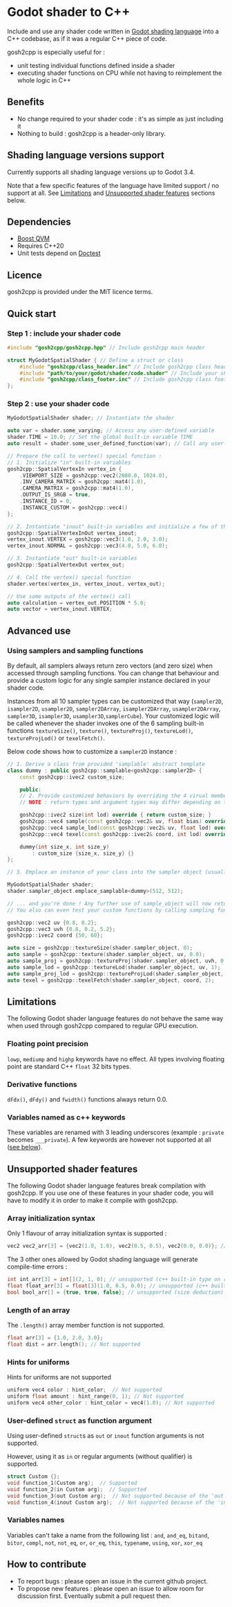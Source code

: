 Godot shader to C++ 
===================
Include and use any shader code written in [Godot shading language](https://docs.godotengine.org/en/3.4/tutorials/shaders/shader_reference/shading_language.html) into a C++ codebase, as if it was a regular C++ piece of code.

gosh2cpp is especially useful for :
- unit testing individual functions defined inside a shader
- executing shader functions on CPU while not having to reimplement the whole logic in C++

Benefits
--------
- No change required to your shader code : it's as simple as just including it
- Nothing to build : gosh2cpp is a header-only library.

Shading language versions support
---------------------------------
Currently supports all shading language versions up to Godot 3.4.

Note that a few specific features of the language have limited support / no support at all.
See [Limitations](#Limitations) and [Unsupported shader features](#Unsupported-shader-features) sections below.

Dependencies
------------
- [Boost QVM](https://github.com/boostorg/qvm)
- Requires C++20
- Unit tests depend on [Doctest](https://github.com/doctest/doctest)

Licence
-------
gosh2cpp is provided under the MIT licence terms.

Quick start
-----------
### Step 1 : include your shader code
```c++
#include "gosh2cpp/gosh2cpp.hpp" // Include gosh2cpp main header

struct MyGodotSpatialShader { // Define a struct or class
    #include "gosh2cpp/class_header.inc" // Include gosh2cpp class header
    #include "path/to/your/godot/shader/code.shader" // Include your shader code
    #include "gosh2cpp/class_footer.inc" // Include gosh2cpp class footer
};
```
### Step 2 : use your shader code

```c++
MyGodotSpatialShader shader; // Instantiate the shader

auto var = shader.some_varying; // Access any user-defined variable
shader.TIME = 10.0; // Set the global built-in variable TIME
auto result = shader.some_user_defined_function(var); // Call any user-defined function

// Prepare the call to vertex() special function :
// 1. Initialize "in" built-in variables
gosh2cpp::SpatialVertexIn vertex_in {
    .VIEWPORT_SIZE = gosh2cpp::vec2(2080.0, 1024.0),
    .INV_CAMERA_MATRIX = gosh2cpp::mat4(1.0),
    .CAMERA_MATRIX = gosh2cpp::mat4(1.0),
    .OUTPUT_IS_SRGB = true,
    .INSTANCE_ID = 0,
    .INSTANCE_CUSTOM = gosh2cpp::vec4() 
};

// 2. Instantiate "inout" built-in variables and initialize a few of them
gosh2cpp::SpatialVertexInOut vertex_inout;
vertex_inout.VERTEX = gosh2cpp::vec3(1.0, 2.0, 3.0);
vertex_inout.NORMAL = gosh2cpp::vec3(4.0, 5.0, 6.0);

// 3. Instantiate "out" built-in variables
gosh2cpp::SpatialVertexOut vertex_out; 

// 4. Call the vertex() special function
shader.vertex(vertex_in, vertex_inout, vertex_out); 

// Use some outputs of the vertex() call
auto calculation = vertex_out.POSITION * 5.0;
auto vector = vertex_inout.VERTEX;
```
Advanced use
------------
### Using samplers and sampling functions
By default, all samplers always return zero vectors (and zero size) when accessed through sampling functions.
You can change that behaviour and provide a custom logic for any single sampler instance declared in your shader code.

Instances from all 10 sampler types can be customized that way (`sampler2D`, `isampler2D`, `usampler2D`, `sampler2DArray`, `isampler2DArray`, `usampler2DArray`, `sampler3D`, `isampler3D`, `usampler3D`,`samplerCube`).
Your customized logic will be called whenever the shader invokes one of the 6 sampling built-in functions `textureSize()`, `texture()`, `textureProj()`, `textureLod()`, `textureProjLod()` or `texelFetch()`.

Below code shows how to customize a `sampler2D` instance :
```c++
// 1. Derive a class from provided 'samplable' abstract template
class dummy : public gosh2cpp::samplable<gosh2cpp::sampler2D> {
    const gosh2cpp::ivec2 custom_size;

    public:
    // 2. Provide customized behaviors by overriding the 4 virual member functions below :
    // NOTE : return types and argument types may differ depending on the sampler type you're working with

    gosh2cpp::ivec2 size(int lod) override { return custom_size; }                                                    // Invoked on textureSize() calls
    gosh2cpp::vec4 sample(const gosh2cpp::vec2& uv, float bias) override { return gosh2cpp::vec4 {uv, 1.0, 0.5}; }    // Invoked on texture() and textureProj() calls
    gosh2cpp::vec4 sample_lod(const gosh2cpp::vec2& uv, float lod) override { return gosh2cpp::vec4 {uv, 1.0, 0.5}; } // Invoked on textureLod() and textureProjLod() calls
    gosh2cpp::vec4 texel(const gosh2cpp::ivec2& coord, int lod) override { return gosh2cpp::vec4 {float(coord.x), float(coord.y), 1.0, 0.5}; } // Invoked on texelFetch() calls

    dummy(int size_x, int size_y)
        : custom_size {size_x, size_y} {}
};

// 3. Emplace an instance of your class into the sampler object (usually an uniform) from the shader

MyGodotSpatialShader shader;
shader.sampler_object.emplace_samplable<dummy>(512, 512);

// ... and you're done ! Any further use of sample_object will now return above customized results.
// You also can even test your custom functions by calling sampling functions directly :

gosh2cpp::vec2 uv {0.8, 0.2};
gosh2cpp::vec3 uvh {0.8, 0.2, 5.2};
gosh2cpp::ivec2 coord {50, 60};

auto size = gosh2cpp::textureSize(shader.sampler_object, 0);
auto sample = gosh2cpp::texture(shader.sampler_object, uv, 0.0);
auto sample_proj = gosh2cpp::textureProj(shader.sampler_object, uvh, 0.0);
auto sample_lod = gosh2cpp::textureLod(shader.sampler_object, uv, 1);
auto sample_proj_lod = gosh2cpp::textureProjLod(shader.sampler_object, uvh, 1.0);
auto texel = gosh2cpp::texelFetch(shader.sampler_object, coord, 2);

```


Limitations
-----------
The following Godot shader language features do not behave the same way when used through gosh2cpp compared to regular GPU execution.

### Floating point precision
`lowp`, `mediump` and `highp` keywords have no effect.
All types involving floating point are standard C++ `float` 32 bits types.

### Derivative functions
`dFdx()`, `dFdy()` and `fwidth()` functions always return 0.0.

### Variables named as c++ keywords
These variables are renamed with 3 leading underscores (example : `private` becomes `___private`).
A few keywords are however not supported at all ([see below](#Variables-names)).

Unsupported shader features
---------------------------
The following Godot shader language features break compilation with gosh2cpp. If you use one of these features in your shader code, you will have to modify it in order to make it compile with gosh2cpp.

### Array initialization syntax
Only 1 flavour of array initialization syntax is supported :
```c++
vec2 vec2_arr[3] = {vec2(1.0, 1.0), vec2(0.5, 0.5), vec2(0.0, 0.0)}; // supported syntax (type and size on left size, initialization list on right side)
```
The 3 other ones allowed by Godot shading language will generate compile-time errors :
```c++
int int_arr[3] = int[](2, 1, 0); // unsupported (c++ built-in type on right side, plus presence of square brackets, plus parenthesis)
float float_arr[3] = float[3](1.0, 0.5, 0.0); // unsupported (c++ built-in type on right side, plus presence of square brackets, plus parenthesis)
bool bool_arr[] = {true, true, false}; // unsupported (size deduction)
```

### Length of an array
The `.length()` array member function is not supported.
```c++
float arr[3] = {1.0, 2.0, 3.0};
float dist = arr.length(); // Not supported
```

### Hints for uniforms
Hints for uniforms are not supported
```c++
uniform vec4 color : hint_color;  // Not supported
uniform float amount : hint_range(0, 1); // Not supported
uniform vec4 other_color : hint_color = vec4(1.0); // Not supported
```

### User-defined `struct` as function argument
Using user-defined `struct`s as `out` or `inout` function arguments is not supported.

However, using it as `in` or regular arguments (without qualifier) is supported.
```c++
struct Custom {};
void function_1(Custom arg);  // Supported
void function_2(in Custom arg);  // Supported
void function_3(out Custom arg);  // Not supported because of the 'out'
void function_4(inout Custom arg);  // Not supported because of the 'inout'
```

### Variables names
Variables can't take a name from the following list :
`and`, `and_eq`, `bitand`, `bitor`, `compl`, `not`, `not_eq`, `or`, `or_eq`, `this`, `typename`, `using`, `xor`, `xor_eq`

How to contribute
-----------------
- To report bugs : please open an issue in the current github project.
- To propose new features : please open an issue to allow room for discussion first. Eventually submit a pull request then.
